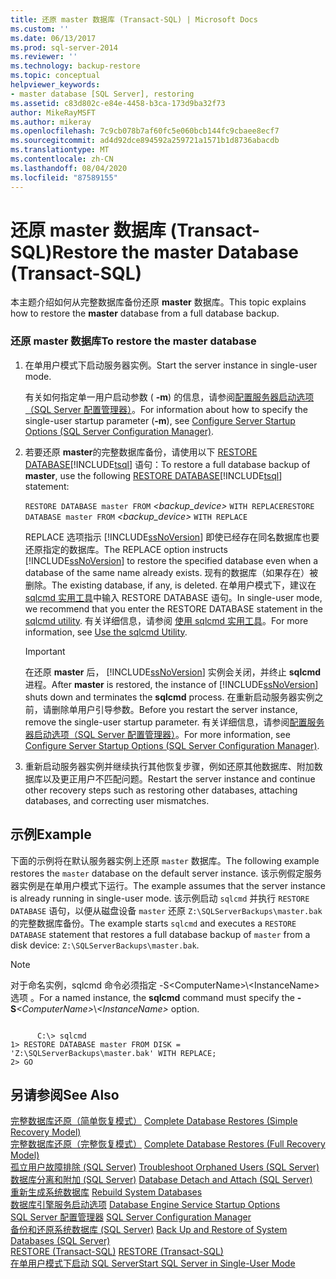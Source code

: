 ```yaml
---
title: 还原 master 数据库 (Transact-SQL) | Microsoft Docs
ms.custom: ''
ms.date: 06/13/2017
ms.prod: sql-server-2014
ms.reviewer: ''
ms.technology: backup-restore
ms.topic: conceptual
helpviewer_keywords:
- master database [SQL Server], restoring
ms.assetid: c83d802c-e84e-4458-b3ca-173d9ba32f73
author: MikeRayMSFT
ms.author: mikeray
ms.openlocfilehash: 7c9cb078b7af60fc5e060bcb144fc9cbaee8ecf7
ms.sourcegitcommit: ad4d92dce894592a259721a1571b1d8736abacdb
ms.translationtype: MT
ms.contentlocale: zh-CN
ms.lasthandoff: 08/04/2020
ms.locfileid: "87589155"
---
```

# <a name="restore-the-master-database-transact-sql"></a><span data-ttu-id="d879b-102">还原 master 数据库 (Transact-SQL)</span><span class="sxs-lookup"><span data-stu-id="d879b-102">Restore the master Database (Transact-SQL)</span></span>
  <span data-ttu-id="d879b-103">本主题介绍如何从完整数据库备份还原 **master** 数据库。</span><span class="sxs-lookup"><span data-stu-id="d879b-103">This topic explains how to restore the **master** database from a full database backup.</span></span>  
  
### <a name="to-restore-the-master-database"></a><span data-ttu-id="d879b-104">还原 master 数据库</span><span class="sxs-lookup"><span data-stu-id="d879b-104">To restore the master database</span></span>  
  
1.  <span data-ttu-id="d879b-105">在单用户模式下启动服务器实例。</span><span class="sxs-lookup"><span data-stu-id="d879b-105">Start the server instance in single-user mode.</span></span>  
  
     <span data-ttu-id="d879b-106">有关如何指定单一用户启动参数 ( **-m**) 的信息，请参阅[配置服务器启动选项（SQL Server 配置管理器）](../../database-engine/configure-windows/scm-services-configure-server-startup-options.md)。</span><span class="sxs-lookup"><span data-stu-id="d879b-106">For information about how to specify the single-user startup parameter (**-m**), see [Configure Server Startup Options &#40;SQL Server Configuration Manager&#41;](../../database-engine/configure-windows/scm-services-configure-server-startup-options.md).</span></span>  
  
2.  <span data-ttu-id="d879b-107">若要还原 **master**的完整数据库备份，请使用以下 [RESTORE DATABASE](/sql/t-sql/statements/restore-statements-transact-sql)[!INCLUDE[tsql](../../includes/tsql-md.md)] 语句：</span><span class="sxs-lookup"><span data-stu-id="d879b-107">To restore a full database backup of **master**, use the following [RESTORE DATABASE](/sql/t-sql/statements/restore-statements-transact-sql)[!INCLUDE[tsql](../../includes/tsql-md.md)] statement:</span></span>  
  
     <span data-ttu-id="d879b-108">`RESTORE DATABASE master FROM`  *<backup_device>*  `WITH REPLACE`</span><span class="sxs-lookup"><span data-stu-id="d879b-108">`RESTORE DATABASE master FROM`  *<backup_device>*  `WITH REPLACE`</span></span>  
  
     <span data-ttu-id="d879b-109">REPLACE 选项指示 [!INCLUDE[ssNoVersion](../../../includes/ssnoversion-md.md)] 即使已经存在同名数据库也要还原指定的数据库。</span><span class="sxs-lookup"><span data-stu-id="d879b-109">The REPLACE option instructs [!INCLUDE[ssNoVersion](../../../includes/ssnoversion-md.md)] to restore the specified database even when a database of the same name already exists.</span></span> <span data-ttu-id="d879b-110">现有的数据库（如果存在）被删除。</span><span class="sxs-lookup"><span data-stu-id="d879b-110">The existing database, if any, is deleted.</span></span> <span data-ttu-id="d879b-111">在单用户模式下，建议在 [sqlcmd 实用工具](../../tools/sqlcmd-utility.md)中输入 RESTORE DATABASE 语句。</span><span class="sxs-lookup"><span data-stu-id="d879b-111">In single-user mode, we recommend that you enter the RESTORE DATABASE statement in the [sqlcmd utility](../../tools/sqlcmd-utility.md).</span></span> <span data-ttu-id="d879b-112">有关详细信息，请参阅 [使用 sqlcmd 实用工具](../scripting/sqlcmd-use-the-utility.md)。</span><span class="sxs-lookup"><span data-stu-id="d879b-112">For more information, see [Use the sqlcmd Utility](../scripting/sqlcmd-use-the-utility.md).</span></span>  
  
    > [!IMPORTANT]  
    >  <span data-ttu-id="d879b-113">在还原 **master** 后， [!INCLUDE[ssNoVersion](../../../includes/ssnoversion-md.md)] 实例会关闭，并终止 **sqlcmd** 进程。</span><span class="sxs-lookup"><span data-stu-id="d879b-113">After **master** is restored, the instance of [!INCLUDE[ssNoVersion](../../../includes/ssnoversion-md.md)] shuts down and terminates the **sqlcmd** process.</span></span> <span data-ttu-id="d879b-114">在重新启动服务器实例之前，请删除单用户引导参数。</span><span class="sxs-lookup"><span data-stu-id="d879b-114">Before you restart the server instance, remove the single-user startup parameter.</span></span> <span data-ttu-id="d879b-115">有关详细信息，请参阅[配置服务器启动选项（SQL Server 配置管理器）](../../database-engine/configure-windows/scm-services-configure-server-startup-options.md)。</span><span class="sxs-lookup"><span data-stu-id="d879b-115">For more information, see [Configure Server Startup Options &#40;SQL Server Configuration Manager&#41;](../../database-engine/configure-windows/scm-services-configure-server-startup-options.md).</span></span>  
  
3.  <span data-ttu-id="d879b-116">重新启动服务器实例并继续执行其他恢复步骤，例如还原其他数据库、附加数据库以及更正用户不匹配问题。</span><span class="sxs-lookup"><span data-stu-id="d879b-116">Restart the server instance and continue other recovery steps such as restoring other databases, attaching databases, and correcting user mismatches.</span></span>  
  
## <a name="example"></a><span data-ttu-id="d879b-117">示例</span><span class="sxs-lookup"><span data-stu-id="d879b-117">Example</span></span>  
 <span data-ttu-id="d879b-118">下面的示例将在默认服务器实例上还原 `master` 数据库。</span><span class="sxs-lookup"><span data-stu-id="d879b-118">The following example restores the `master` database on the default server instance.</span></span> <span data-ttu-id="d879b-119">该示例假定服务器实例是在单用户模式下运行。</span><span class="sxs-lookup"><span data-stu-id="d879b-119">The example assumes that the server instance is already running in single-user mode.</span></span> <span data-ttu-id="d879b-120">该示例启动 `sqlcmd` 并执行 `RESTORE DATABASE` 语句，以便从磁盘设备 `master` 还原 `Z:\SQLServerBackups\master.bak`的完整数据库备份。</span><span class="sxs-lookup"><span data-stu-id="d879b-120">The example starts `sqlcmd` and executes a `RESTORE DATABASE` statement that restores a full database backup of `master` from a disk device: `Z:\SQLServerBackups\master.bak`.</span></span>  
  
> [!NOTE]
>  <span data-ttu-id="d879b-121">对于命名实例，sqlcmd 命令必须指定 -S\<ComputerName>\\\<InstanceName> 选项 。</span><span class="sxs-lookup"><span data-stu-id="d879b-121">For a named instance, the **sqlcmd** command must specify the **-S**_\<ComputerName>_\\*\<InstanceName>* option.</span></span>  
  
```  
  
      C:\> sqlcmd  
1> RESTORE DATABASE master FROM DISK = 'Z:\SQLServerBackups\master.bak' WITH REPLACE;  
2> GO  
```  
  
## <a name="see-also"></a><span data-ttu-id="d879b-122">另请参阅</span><span class="sxs-lookup"><span data-stu-id="d879b-122">See Also</span></span>  
 <span data-ttu-id="d879b-123">[完整数据库还原（简单恢复模式）](complete-database-restores-simple-recovery-model.md) </span><span class="sxs-lookup"><span data-stu-id="d879b-123">[Complete Database Restores &#40;Simple Recovery Model&#41;](complete-database-restores-simple-recovery-model.md) </span></span>  
 <span data-ttu-id="d879b-124">[完整数据库还原（完整恢复模式）](complete-database-restores-full-recovery-model.md) </span><span class="sxs-lookup"><span data-stu-id="d879b-124">[Complete Database Restores &#40;Full Recovery Model&#41;](complete-database-restores-full-recovery-model.md) </span></span>  
 <span data-ttu-id="d879b-125">[孤立用户故障排除 (SQL Server)](../../sql-server/failover-clusters/troubleshoot-orphaned-users-sql-server.md) </span><span class="sxs-lookup"><span data-stu-id="d879b-125">[Troubleshoot Orphaned Users &#40;SQL Server&#41;](../../sql-server/failover-clusters/troubleshoot-orphaned-users-sql-server.md) </span></span>  
 <span data-ttu-id="d879b-126">[数据库分离和附加 (SQL Server)](../databases/database-detach-and-attach-sql-server.md) </span><span class="sxs-lookup"><span data-stu-id="d879b-126">[Database Detach and Attach &#40;SQL Server&#41;](../databases/database-detach-and-attach-sql-server.md) </span></span>  
 <span data-ttu-id="d879b-127">[重新生成系统数据库](../databases/system-databases.md) </span><span class="sxs-lookup"><span data-stu-id="d879b-127">[Rebuild System Databases](../databases/system-databases.md) </span></span>  
 <span data-ttu-id="d879b-128">[数据库引擎服务启动选项](../../database-engine/configure-windows/database-engine-service-startup-options.md) </span><span class="sxs-lookup"><span data-stu-id="d879b-128">[Database Engine Service Startup Options](../../database-engine/configure-windows/database-engine-service-startup-options.md) </span></span>  
 <span data-ttu-id="d879b-129">[SQL Server 配置管理器](../sql-server-configuration-manager.md) </span><span class="sxs-lookup"><span data-stu-id="d879b-129">[SQL Server Configuration Manager](../sql-server-configuration-manager.md) </span></span>  
 <span data-ttu-id="d879b-130">[备份和还原系统数据库 (SQL Server)](back-up-and-restore-of-system-databases-sql-server.md) </span><span class="sxs-lookup"><span data-stu-id="d879b-130">[Back Up and Restore of System Databases &#40;SQL Server&#41;](back-up-and-restore-of-system-databases-sql-server.md) </span></span>  
 <span data-ttu-id="d879b-131">[RESTORE &#40;Transact-SQL&#41;](/sql/t-sql/statements/restore-statements-transact-sql) </span><span class="sxs-lookup"><span data-stu-id="d879b-131">[RESTORE &#40;Transact-SQL&#41;](/sql/t-sql/statements/restore-statements-transact-sql) </span></span>  
 [<span data-ttu-id="d879b-132">在单用户模式下启动 SQL Server</span><span class="sxs-lookup"><span data-stu-id="d879b-132">Start SQL Server in Single-User Mode</span></span>](../../database-engine/configure-windows/start-sql-server-in-single-user-mode.md)  
  
  
